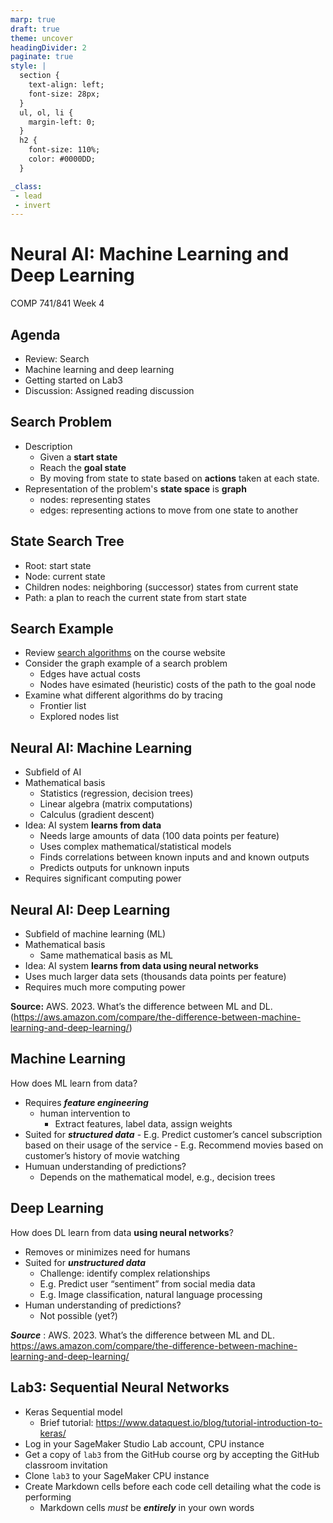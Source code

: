 ```yaml
---
marp: true
draft: true
theme: uncover
headingDivider: 2
paginate: true
style: |
  section {
    text-align: left;
    font-size: 28px;
  }
  ul, ol, li {
    margin-left: 0;
  }
  h2 {
    font-size: 110%;
    color: #0000DD;
  }

_class:
 - lead
 - invert
---
```


# Neural AI: Machine Learning and Deep Learning
COMP 741/841 Week 4​


## Agenda
- Review: Search
- Machine learning and deep learning
- Getting started on Lab3
- Discussion: Assigned reading discussion

## Search Problem
- Description
    - Given a **start state**
    - Reach the  **goal state**
    - By moving from state to state based on **actions** taken at each state.
- Representation of the problem's **state space** is **graph**
    - nodes: representing states
    - edges: representing actions to move from one state to another

## State Search Tree
- Root: start state
- Node: current state
- Children nodes: neighboring (successor) states from current state
- Path: a plan to reach the current state from start state

## Search Example 
- Review [search algorithms](https://practical-artificial-intelligence-841.github.io/website/ai-topics/search-resources/index.html#search-example) on the course website
- Consider the graph example of a search problem
    - Edges have actual costs
    - Nodes have esimated (heuristic) costs of the path to the goal node
- Examine what different algorithms do by tracing
    - Frontier list
    - Explored nodes list


## Neural AI: Machine Learning
* Subfield of AI
* Mathematical basis
    * Statistics (regression, decision trees)
    * Linear algebra (matrix computations)
    * Calculus (gradient descent)
* Idea: AI system **learns from data**
    * Needs large amounts of data (100 data points per feature)
    * Uses complex mathematical/statistical models
    * Finds correlations between known inputs and and known outputs
    * Predicts outputs for unknown inputs
* Requires significant computing power

## Neural AI: Deep Learning
* Subfield of machine learning (ML)
* Mathematical basis
    * Same mathematical basis as ML
* Idea: AI system **learns from data using neural networks**
*   Uses much larger data sets (thousands data points per feature)
* Requires much more computing power

**Source:** AWS. 2023. What’s the difference between ML and DL.(https://aws.amazon.com/compare/the-difference-between-machine-learning-and-deep-learning/)

## Machine Learning 
How does ML learn from data?
- Requires **_feature engineering_**
    - human intervention to
        - Extract features, label data, assign weights
- Suited for **_structured data_**
       - E.g. Predict customer’s cancel subscription based on their usage of the service
       - E.g. Recommend movies based on customer’s history of movie watching
- Humuan understanding of predictions? 
    - Depends on the mathematical model, e.g., decision trees

## Deep Learning
How does DL learn from data **using neural networks**?
- Removes or minimizes need for humans
- Suited for **_unstructured data_**
    - Challenge: identify complex relationships
    - E.g. Predict user “sentiment” from social media data
    - E.g. Image classification, natural language processing
- Human understanding of predictions?
    - Not possible (yet?)

**_Source_** : AWS. 2023. What’s the difference between ML and DL. https://aws.amazon.com/compare/the-difference-between-machine-learning-and-deep-learning/

## Lab3: Sequential Neural Networks
- Keras Sequential model
    - Brief tutorial: https://www.dataquest.io/blog/tutorial-introduction-to-keras/ 
- Log in your SageMaker Studio Lab account, CPU instance
- Get a copy of `lab3` from the GitHub course org by accepting the GitHub classroom invitation
- Clone `lab3` to your SageMaker CPU instance
- Create Markdown cells before each code cell detailing what the code is performing
    - Markdown cells _must_ be **_entirely_** in your own words

